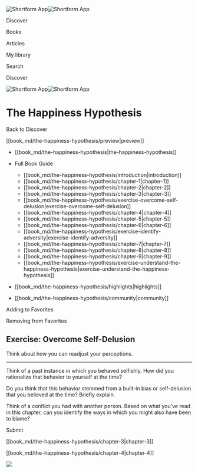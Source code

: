 ![Shortform App](/img/logo.36a2399e.svg)![Shortform App](/img/logo-dark.70c1b072.svg)

Discover

Books

Articles

My library

Search

Discover

![Shortform App](/img/logo.36a2399e.svg)![Shortform App](/img/logo-dark.70c1b072.svg)

# The Happiness Hypothesis

Back to Discover

[[book_md/the-happiness-hypothesis/preview|preview]]

  * [[book_md/the-happiness-hypothesis|the-happiness-hypothesis]]
  * Full Book Guide

    * [[book_md/the-happiness-hypothesis/introduction|introduction]]
    * [[book_md/the-happiness-hypothesis/chapter-1|chapter-1]]
    * [[book_md/the-happiness-hypothesis/chapter-2|chapter-2]]
    * [[book_md/the-happiness-hypothesis/chapter-3|chapter-3]]
    * [[book_md/the-happiness-hypothesis/exercise-overcome-self-delusion|exercise-overcome-self-delusion]]
    * [[book_md/the-happiness-hypothesis/chapter-4|chapter-4]]
    * [[book_md/the-happiness-hypothesis/chapter-5|chapter-5]]
    * [[book_md/the-happiness-hypothesis/chapter-6|chapter-6]]
    * [[book_md/the-happiness-hypothesis/exercise-identify-adversity|exercise-identify-adversity]]
    * [[book_md/the-happiness-hypothesis/chapter-7|chapter-7]]
    * [[book_md/the-happiness-hypothesis/chapter-8|chapter-8]]
    * [[book_md/the-happiness-hypothesis/chapter-9|chapter-9]]
    * [[book_md/the-happiness-hypothesis/exercise-understand-the-happiness-hypothesis|exercise-understand-the-happiness-hypothesis]]
  * [[book_md/the-happiness-hypothesis/highlights|highlights]]
  * [[book_md/the-happiness-hypothesis/community|community]]



Adding to Favorites 

Removing from Favorites 

## Exercise: Overcome Self-Delusion

Think about how you can readjust your perceptions.

* * *

Think of a past instance in which you behaved selfishly. How did you rationalize that behavior to yourself at the time?

Do you think that this behavior stemmed from a built-in bias or self-delusion that you believed at the time? Briefly explain.

Think of a conflict you had with another person. Based on what you’ve read in this chapter, can you identify the ways in which you might also have been to blame?

Submit 

[[book_md/the-happiness-hypothesis/chapter-3|chapter-3]]

[[book_md/the-happiness-hypothesis/chapter-4|chapter-4]]

![](https://bat.bing.com/action/0?ti=56018282&Ver=2&mid=9e9dced5-3dc0-43dc-ab37-096616d334c9&sid=1711133063fa11eebdec89a8b8ae3bbc&vid=171147a063fa11eea7440fcfeb230d96&vids=0&msclkid=N&pi=0&lg=en-US&sw=800&sh=600&sc=24&nwd=1&tl=Shortform%20%7C%20Book&p=https%3A%2F%2Fwww.shortform.com%2Fapp%2Fbook%2Fthe-happiness-hypothesis%2Fexercise-overcome-self-delusion&r=&lt=409&evt=pageLoad&sv=1&rn=374339)
